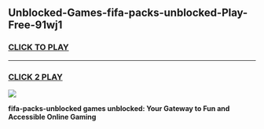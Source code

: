 
## Unblocked-Games-fifa-packs-unblocked-Play-Free-91wj1
<h3>
<a href="https://premium76.site?title=fifa-packs-unblocked&ref=10A">CLICK TO PLAY</a></h3>
<hr>

<h3>
<a href="https://premium76.site?title=fifa-packs-unblocked&ref=10A">CLICK 2 PLAY</a>
  
</h3>

<a href="https://premium76.site?title=fifa-packs-unblocked&ref=10A"><img src="https://clearcache.store/games.png"></a>


**fifa-packs-unblocked games unblocked: Your Gateway to Fun and Accessible Online Gaming**

